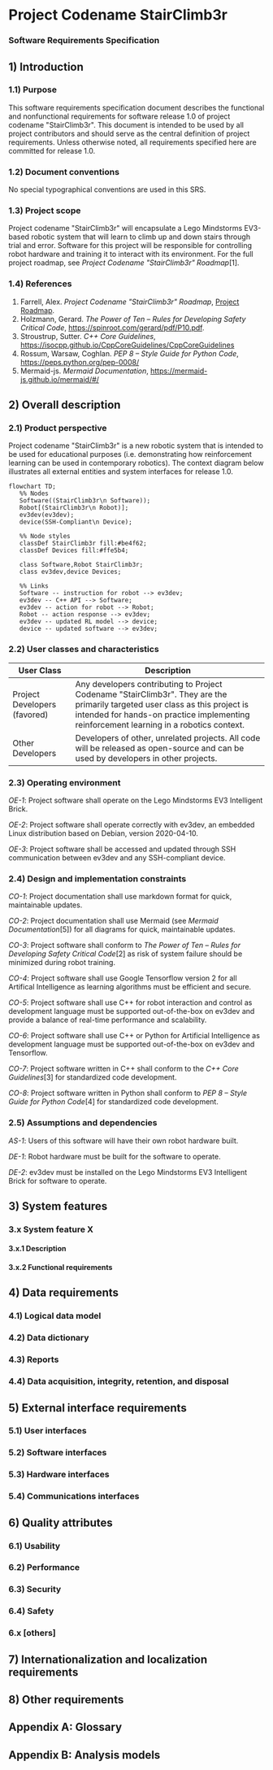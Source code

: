 # Project Codename StairClimb3r 
### Software Requirements Specification


## 1) Introduction
### 1.1) Purpose
This software requirements specification document describes the functional and nonfunctional requirements for software release 1.0 of project codename "StairClimb3r". This document is intended to be used by all project contributors and should serve as the central definition of project requirements. Unless otherwise noted, all requirements specified here are committed for release 1.0.


### 1.2) Document conventions
No special typographical conventions are used in this SRS.


### 1.3) Project scope
Project codename "StairClimb3r" will encapsulate a Lego Mindstorms EV3-based robotic system that will learn to climb up and down stairs through trial and error. Software for this project will be responsible for controlling robot hardware and training it to interact with its environment. For the full project roadmap, see *Project Codename "StairClimb3r" Roadmap*[1].


### 1.4) References
1. Farrell, Alex. *Project Codename "StairClimb3r" Roadmap*, [Project Roadmap](../PROJECT_VISION/ROADMAP.md).
2. Holzmann, Gerard. *The Power of Ten – Rules for Developing Safety Critical Code*, https://spinroot.com/gerard/pdf/P10.pdf.
3. Stroustrup, Sutter. *C++ Core Guidelines*, https://isocpp.github.io/CppCoreGuidelines/CppCoreGuidelines
4. Rossum, Warsaw, Coghlan. *PEP 8 – Style Guide for Python Code*, https://peps.python.org/pep-0008/
5. Mermaid-js. *Mermaid Documentation*, https://mermaid-js.github.io/mermaid/#/


## 2) Overall description
### 2.1) Product perspective
Project codename "StairClimb3r" is a new robotic system that is intended to be used for educational purposes (i.e. demonstrating how reinforcement learning can be used in contemporary robotics). The context diagram below illustrates all external entities and system interfaces for release 1.0.

```mermaid
flowchart TD;
   %% Nodes
   Software((StairClimb3r\n Software));
   Robot[(StairClimb3r\n Robot)];
   ev3dev(ev3dev);
   device(SSH-Compliant\n Device);
   
   %% Node styles
   classDef StairClimb3r fill:#be4f62;
   classDef Devices fill:#ffe5b4;
   
   class Software,Robot StairClimb3r;
   class ev3dev,device Devices;
   
   %% Links
   Software -- instruction for robot --> ev3dev;
   ev3dev -- C++ API --> Software;
   ev3dev -- action for robot --> Robot;
   Robot -- action response --> ev3dev;
   ev3dev -- updated RL model --> device;
   device -- updated software --> ev3dev;
```


### 2.2) User classes and characteristics
| User Class | Description |
|------------|-------------|
| Project Developers (favored) | Any developers contributing to Project Codename "StairClimb3r". They are the primarily targeted user class as this project is intended for hands-on practice implementing reinforcement learning in a robotics context. | 
| Other Developers | Developers of other, unrelated projects. All code will be released as open-source and can be used by developers in other projects. |


### 2.3) Operating environment
*OE-1*: Project software shall operate on the Lego Mindstorms EV3 Intelligent Brick.

*OE-2*: Project software shall operate correctly with ev3dev, an embedded Linux distribution based on Debian, version 2020-04-10.

*OE-3*: Project software shall be accessed and updated through SSH communication between ev3dev and any SSH-compliant device.


### 2.4) Design and implementation constraints
*CO-1*: Project documentation shall use markdown format for quick, maintainable updates.

*CO-2*: Project documentation shall use Mermaid (see *Mermaid Documentation*[5]) for all diagrams for quick, maintainable updates.

*CO-3*: Project software shall conform to *The Power of Ten – Rules for Developing Safety Critical Code*[2] as risk of system failure should be minimized during robot training.

*CO-4*: Project software shall use Google Tensorflow version 2 for all Artifical Intelligence as learning algorithms must be efficient and secure.

*CO-5*: Project software shall use C++ for robot interaction and control as development language must be supported out-of-the-box on ev3dev and provide a balance of real-time performance and scalability.

*CO-6*: Project software shall use C++ or Python for Artificial Intelligence as development language must be supported out-of-the-box on ev3dev and Tensorflow.

*CO-7*: Project software written in C++ shall conform to the *C++ Core Guidelines*[3] for standardized code development.

*CO-8*: Project software written in Python shall conform to *PEP 8 – Style Guide for Python Code*[4] for standardized code development.


### 2.5) Assumptions and dependencies
*AS-1*: Users of this software will have their own robot hardware built.

*DE-1*: Robot hardware must be built for the software to operate.

*DE-2*: ev3dev must be installed on the Lego Mindstorms EV3 Intelligent Brick for software to operate.


## 3) System features
### 3.x System feature X
#### 3.x.1 Description
#### 3.x.2 Functional requirements


## 4) Data requirements
### 4.1) Logical data model


### 4.2) Data dictionary


### 4.3) Reports


### 4.4) Data acquisition, integrity, retention, and disposal


## 5) External interface requirements
### 5.1) User interfaces


### 5.2) Software interfaces


### 5.3) Hardware interfaces


### 5.4) Communications interfaces


## 6) Quality attributes
### 6.1) Usability


### 6.2) Performance


### 6.3) Security


### 6.4) Safety


### 6.x [others]


## 7) Internationalization and localization requirements


## 8) Other requirements


## Appendix A: Glossary


## Appendix B: Analysis models
